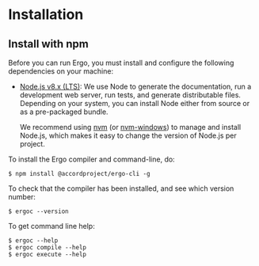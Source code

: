 Installation
============

Install with npm
----------------

Before you can run Ergo, you must install and configure the following dependencies on your
machine:

* [Node.js v8.x (LTS)](http://nodejs.org): We use Node to generate the documentation, run a
  development web server, run tests, and generate distributable files. Depending on your system,
  you can install Node either from source or as a pre-packaged bundle.

  We recommend using [nvm](https://github.com/creationix/nvm) (or
  [nvm-windows](https://github.com/coreybutler/nvm-windows))
  to manage and install Node.js, which makes it easy to change the version of Node.js per project.

To install the Ergo compiler and command-line, do:
```
$ npm install @accordproject/ergo-cli -g
```

To check that the compiler has been installed, and see which version number:
```
$ ergoc --version
```

To get command line help:
```
$ ergoc --help
$ ergoc compile --help
$ ergoc execute --help
```

